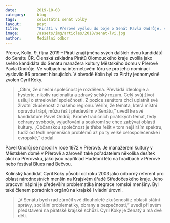 ```yaml
---
date:         2019-10-08
category:     blog
tags:         celostátní senát volby
layout:       post
title:        "Piráti v Přerově vyšlou do boje o Senát Pavla Ondrůje, v Kolíně Cyrila Kokyho"
image:        /assets/img/articles/2018/senat-lvi.jpg
author:       Mediální odbor
---
```



Přerov, Kolín, 9. října 2019 – Piráti znají jména svých dalších dvou kandidátů do Senátu ČR. Členská základna Pirátů Olomouckého kraje zvolila jako svého kandidáta do Senátu manažera kultury Městského domu v Přerově Pavla Ondrůje. Ve volbách na internetovém fóru se pro jeho nominaci vyslovilo 86 procent hlasujících. V obvodě Kolín byl za Piráty jednomyslně zvolen Cyril Koky. 

 

> „Cítím, že dnešní společnost je rozdělená. Převládá ideologie a hysterie, nikoliv racionalita a zdravý selský rozum. Celý svůj život usiluji o stmelování společnosti. Z pozice senátora chci uplatnit své životní zkušenosti z našeho regionu. Věřím, že témata, která místní opravdu trápí, můžu řešit především v Senátu,“ uvedl ke své kandidatuře Pavel Ondrůj. Kromě tradičních pirátských témat, tedy ochrany svobody, vyjadřování a soukromí se chce zabývat oblastí kultury. „Občanskou společnost je třeba řešit v tom nejširším spektru, tudíž od těch nejmenších problémů až po ty velké celospolečenské i evropské,“ dodal. 

Pavel Ondrůj se narodil v roce 1972 v Přerově. Je manažerem kultury v Městském domě v Přerově a zároveň také pořadatelem několika desítek akcí na Přerovsku, jako jsou například Hudební léto na hradbách v Přerově nebo festival Blues nad Bečvou.

 

Kolínský kandidát Cyril Koky působí od roku 2003 jako odborný referent pro oblast národnostních menšin na Krajském úřadě Středočeského kraje. Jeho pracovní náplní je především problematika integrace romské menšiny. Byl také členem poradních orgánů na krajské i vládní úrovni. 

> „V Senátu bych rád zúročil své dlouholeté zkušenosti z oblasti státní správy, sociální problematiky, obrany a bezpečnosti,“ uvedl při svém představení na pirátské krajské schůzi. Cyril Koky je ženatý a má dvě děti. 
